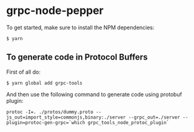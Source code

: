 # grpc-node-pepper

To get started, make sure to install the NPM dependencies:

`$ yarn`

## To generate code in Protocol Buffers
First of all do:
```
$ yarn global add grpc-tools
```

And then use the following command to generate code using protobuf plugin:
```
protoc -I=. ./protos/dummy.proto --js_out=import_style=commonjs,binary:./server --grpc_out=./server --plugin=protoc-gen-grpc=`which grpc_tools_node_protoc_plugin`
```
